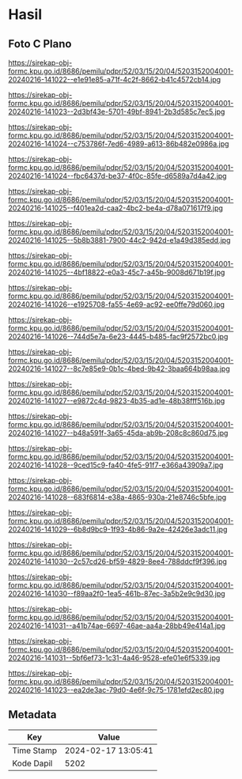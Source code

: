 # Hasil

## Foto C Plano

https://sirekap-obj-formc.kpu.go.id/8686/pemilu/pdpr/52/03/15/20/04/5203152004001-20240216-141022--e1e91e85-a71f-4c2f-8662-b41c4572cb14.jpg

https://sirekap-obj-formc.kpu.go.id/8686/pemilu/pdpr/52/03/15/20/04/5203152004001-20240216-141023--2d3bf43e-5701-49bf-8941-2b3d585c7ec5.jpg

https://sirekap-obj-formc.kpu.go.id/8686/pemilu/pdpr/52/03/15/20/04/5203152004001-20240216-141024--c753786f-7ed6-4989-a613-86b482e0986a.jpg

https://sirekap-obj-formc.kpu.go.id/8686/pemilu/pdpr/52/03/15/20/04/5203152004001-20240216-141024--fbc6437d-be37-4f0c-85fe-d6589a7d4a42.jpg

https://sirekap-obj-formc.kpu.go.id/8686/pemilu/pdpr/52/03/15/20/04/5203152004001-20240216-141025--f401ea2d-caa2-4bc2-be4a-d78a071617f9.jpg

https://sirekap-obj-formc.kpu.go.id/8686/pemilu/pdpr/52/03/15/20/04/5203152004001-20240216-141025--5b8b3881-7900-44c2-942d-e1a49d385edd.jpg

https://sirekap-obj-formc.kpu.go.id/8686/pemilu/pdpr/52/03/15/20/04/5203152004001-20240216-141025--4bf18822-e0a3-45c7-a45b-9008d671b19f.jpg

https://sirekap-obj-formc.kpu.go.id/8686/pemilu/pdpr/52/03/15/20/04/5203152004001-20240216-141026--e1925708-fa55-4e69-ac92-ee0ffe79d060.jpg

https://sirekap-obj-formc.kpu.go.id/8686/pemilu/pdpr/52/03/15/20/04/5203152004001-20240216-141026--744d5e7a-6e23-4445-b485-fac9f2572bc0.jpg

https://sirekap-obj-formc.kpu.go.id/8686/pemilu/pdpr/52/03/15/20/04/5203152004001-20240216-141027--8c7e85e9-0b1c-4bed-9b42-3baa664b98aa.jpg

https://sirekap-obj-formc.kpu.go.id/8686/pemilu/pdpr/52/03/15/20/04/5203152004001-20240216-141027--e9872c4d-9823-4b35-ad1e-48b38fff516b.jpg

https://sirekap-obj-formc.kpu.go.id/8686/pemilu/pdpr/52/03/15/20/04/5203152004001-20240216-141027--b48a591f-3a65-45da-ab9b-208c8c860d75.jpg

https://sirekap-obj-formc.kpu.go.id/8686/pemilu/pdpr/52/03/15/20/04/5203152004001-20240216-141028--9ced15c9-fa40-4fe5-91f7-e366a43909a7.jpg

https://sirekap-obj-formc.kpu.go.id/8686/pemilu/pdpr/52/03/15/20/04/5203152004001-20240216-141028--683f6814-e38a-4865-930a-21e8746c5bfe.jpg

https://sirekap-obj-formc.kpu.go.id/8686/pemilu/pdpr/52/03/15/20/04/5203152004001-20240216-141029--6b8d9bc9-1f93-4b86-9a2e-42426e3adc11.jpg

https://sirekap-obj-formc.kpu.go.id/8686/pemilu/pdpr/52/03/15/20/04/5203152004001-20240216-141030--2c57cd26-bf59-4829-8ee4-788ddcf9f396.jpg

https://sirekap-obj-formc.kpu.go.id/8686/pemilu/pdpr/52/03/15/20/04/5203152004001-20240216-141030--f89aa2f0-1ea5-461b-87ec-3a5b2e9c9d30.jpg

https://sirekap-obj-formc.kpu.go.id/8686/pemilu/pdpr/52/03/15/20/04/5203152004001-20240216-141031--a41b74ae-6697-46ae-aa4a-28bb49e414a1.jpg

https://sirekap-obj-formc.kpu.go.id/8686/pemilu/pdpr/52/03/15/20/04/5203152004001-20240216-141031--5bf6ef73-1c31-4a46-9528-efe01e6f5339.jpg

https://sirekap-obj-formc.kpu.go.id/8686/pemilu/pdpr/52/03/15/20/04/5203152004001-20240216-141023--ea2de3ac-79d0-4e6f-9c75-1781efd2ec80.jpg


## Metadata

| Key        | Value               |
| ---------- | ------------------- |
| Time Stamp | 2024-02-17 13:05:41 |
| Kode Dapil | 5202                |



